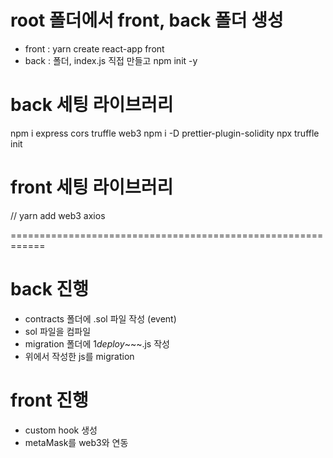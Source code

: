 # root 폴더에서 front, back 폴더 생성

- front : yarn create react-app front
- back : 폴더, index.js 직접 만들고 npm init -y

# back 세팅 라이브러리

npm i express cors truffle web3
npm i -D prettier-plugin-solidity
npx truffle init

# front 세팅 라이브러리

// yarn add web3 axios

============================================================

# back 진행

- contracts 폴더에 .sol 파일 작성 (event)
- sol 파일을 컴파일
- migration 폴더에 1*deploy*~~~.js 작성
- 위에서 작성한 js를 migration

# front 진행

- custom hook 생성
- metaMask를 web3와 연동
